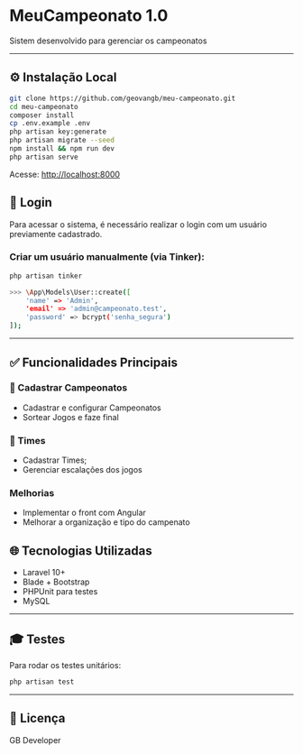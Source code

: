 # MeuCampeonato 1.0

Sistem desenvolvido para gerenciar os campeonatos

---

## ⚙️ Instalação Local

```bash
git clone https://github.com/geovangb/meu-campeonato.git
cd meu-campeonato
composer install
cp .env.example .env
php artisan key:generate
php artisan migrate --seed
npm install && npm run dev
php artisan serve
```

Acesse: [http://localhost:8000](http://localhost:8000)

## 🔐 Login

Para acessar o sistema, é necessário realizar o login com um usuário previamente cadastrado.

### Criar um usuário manualmente (via Tinker):

```bash
php artisan tinker

>>> \App\Models\User::create([
    'name' => 'Admin',
    'email' => 'admin@campeonato.test',
    'password' => bcrypt('senha_segura')
]);
```

---

## ✅ Funcionalidades Principais

### 💼 Cadastrar Campeonatos

* Cadastrar e configurar Campeonatos
* Sortear Jogos e faze final

### 🛒 Times

* Cadastrar Times;
* Gerenciar escalações dos jogos


### Melhorias
* Implementar o front com Angular
* Melhorar a organização e tipo do campenato


## 🌐 Tecnologias Utilizadas

* Laravel 10+
* Blade + Bootstrap
* PHPUnit para testes
* MySQL

---

## 🎓 Testes

Para rodar os testes unitários:

```bash
php artisan test
```

---

## 📅 Licença

GB Developer
